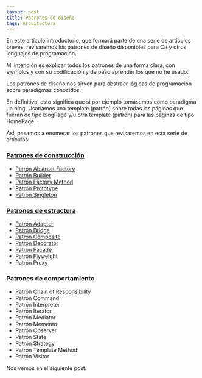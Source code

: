 ```yaml
---
layout: post
title: Patrones de diseño
tags: Arquitectura
---
```


En este artículo introductorio, que formará parte de una serie de artículos breves, revisaremos los patrones de diseño disponibles para C# y otros lenguajes de programación.

Mi intención es explicar todos los patrones de una forma clara, con ejemplos y con su codificación y de paso aprender los que no he usado.

Los patrones de diseño nos sirven para abstraer lógicas de programación sobre paradigmas conocidos.

En definitiva, esto significa que si por ejemplo tomásemos como paradigma un blog. Usaríamos una template (patrón) sobre todas las páginas que fueran de tipo blogPage y/u otra template (patrón)  para las páginas de tipo HomePage.

Así, pasamos a enumerar los patrones que revisaremos en esta serie de artículos:

### [Patrones de construcción](patrones-de-construccion "Patrones de construcción") ###

- [Patrón Abstract Factory](patron-abstract-factory "Patrón Abstract Factory")
- [Patrón Builder](patron-builder "Patrón Builder")
- [Patrón Factory Method](patron-factory-method "Patrón Factory Method")
- [Patrón Prototype](patron-prototype "Patrón Prototype")
- [Patrón Singleton](patron-singleton "Patrón Singleton")

### [Patrones de estructura](patrones-de-estructura "Patrones de estructura") ###

- [Patrón Adapter](patron-adapter "Patrón Adapter")
- [Patrón Bridge](patron-bridge "Patrón Bridge")
- [Patrón Composite](patron-composite "Patrón Composite")
- [Patrón Decorator](patron-decorator "Patrón Decorator")
- [Patrón Facade](patron-facade "Patrón Facade")
- Patrón Flyweight
- Patrón Proxy

### Patrones de comportamiento ###

- Patrón Chain of Responsibility
- Patrón Command
- Patrón Interpreter
- Patrón Iterator
- Patrón Mediator
- Patrón Memento
- Patrón Observer
- Patrón State
- Patrón Strategy
- Patrón Template Method
- Patrón Visitor

Nos vemos en el siguiente post.